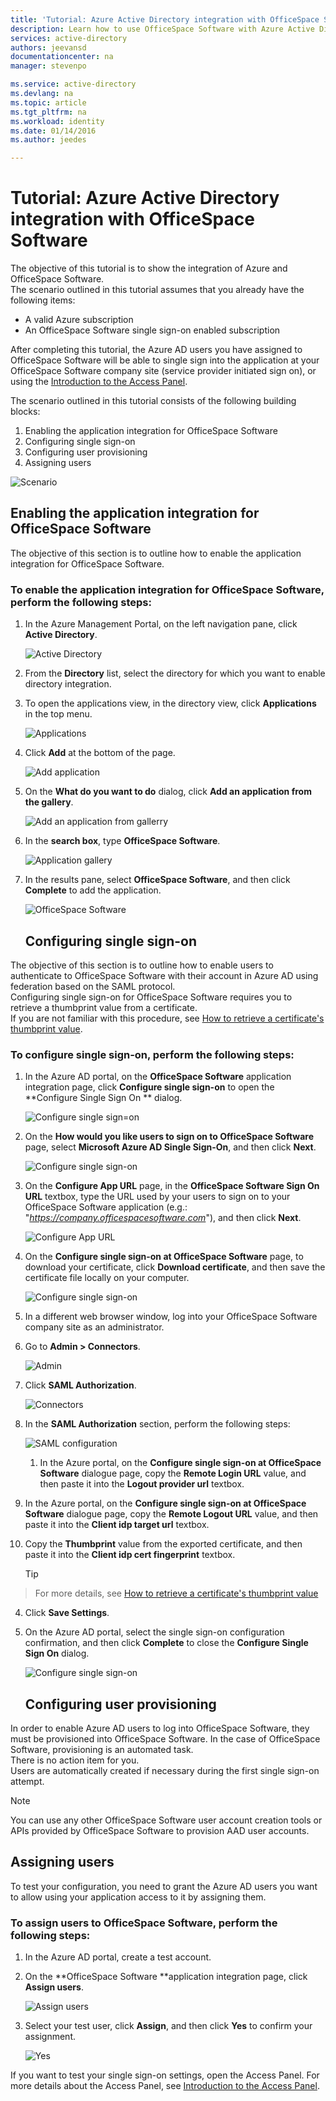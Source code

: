 ```yaml
---
title: 'Tutorial: Azure Active Directory integration with OfficeSpace Software | Microsoft Azure'
description: Learn how to use OfficeSpace Software with Azure Active Directory to enable single sign-on, automated provisioning, and more!
services: active-directory
authors: jeevansd
documentationcenter: na
manager: stevenpo

ms.service: active-directory
ms.devlang: na
ms.topic: article
ms.tgt_pltfrm: na
ms.workload: identity
ms.date: 01/14/2016
ms.author: jeedes

---
```

# Tutorial: Azure Active Directory integration with OfficeSpace Software
The objective of this tutorial is to show the integration of Azure and OfficeSpace Software.  
The scenario outlined in this tutorial assumes that you already have the following items:

* A valid Azure subscription
* An OfficeSpace Software single sign-on enabled subscription

After completing this tutorial, the Azure AD users you have assigned to OfficeSpace Software will be able to single sign into the application at your OfficeSpace Software company site (service provider initiated sign on), or using the [Introduction to the Access Panel](active-directory-saas-access-panel-introduction.md).

The scenario outlined in this tutorial consists of the following building blocks:

1. Enabling the application integration for OfficeSpace Software
2. Configuring single sign-on
3. Configuring user provisioning
4. Assigning users

![Scenario](./media/active-directory-saas-officespace-software-tutorial/IC777764.png "Scenario")

## Enabling the application integration for OfficeSpace Software
The objective of this section is to outline how to enable the application integration for OfficeSpace Software.

### To enable the application integration for OfficeSpace Software, perform the following steps:
1. In the Azure Management Portal, on the left navigation pane, click **Active Directory**.

   ![Active Directory](./media/active-directory-saas-officespace-software-tutorial/IC700993.png "Active Directory")

2. From the **Directory** list, select the directory for which you want to enable directory integration.

3. To open the applications view, in the directory view, click **Applications** in the top menu.

   ![Applications](./media/active-directory-saas-officespace-software-tutorial/IC700994.png "Applications")

4. Click **Add** at the bottom of the page.

   ![Add application](./media/active-directory-saas-officespace-software-tutorial/IC749321.png "Add application")

5. On the **What do you want to do** dialog, click **Add an application from the gallery**.

   ![Add an application from gallerry](./media/active-directory-saas-officespace-software-tutorial/IC749322.png "Add an application from gallerry")

6. In the **search box**, type **OfficeSpace Software**.

   ![Application gallery](./media/active-directory-saas-officespace-software-tutorial/IC777765.png "Application gallery")

7. In the results pane, select **OfficeSpace Software**, and then click **Complete** to add the application.

   ![OfficeSpace Software](./media/active-directory-saas-officespace-software-tutorial/IC781007.png "OfficeSpace Software")

   ## Configuring single sign-on

The objective of this section is to outline how to enable users to authenticate to OfficeSpace Software with their account in Azure AD using federation based on the SAML protocol.  
Configuring single sign-on for OfficeSpace Software requires you to retrieve a thumbprint value from a certificate.  
If you are not familiar with this procedure, see [How to retrieve a certificate's thumbprint value](http://youtu.be/YKQF266SAxI).

### To configure single sign-on, perform the following steps:
1. In the Azure AD portal, on the **OfficeSpace Software** application integration page, click **Configure single sign-on** to open the **Configure Single Sign On ** dialog.

   ![Configure single sign=on](./media/active-directory-saas-officespace-software-tutorial/IC777766.png "Configure single sign=on")

2. On the **How would you like users to sign on to OfficeSpace Software** page, select **Microsoft Azure AD Single Sign-On**, and then click **Next**.

   ![Configure single sign-on](./media/active-directory-saas-officespace-software-tutorial/IC777767.png "Configure single sign-on")

3. On the **Configure App URL** page, in the **OfficeSpace Software Sign On URL** textbox, type the URL used by your users to sign on to your OfficeSpace Software application (e.g.: "*https://company.officespacesoftware.com*"), and then click **Next**.

   ![Configure App URL](./media/active-directory-saas-officespace-software-tutorial/IC775556.png "Configure App URL")

4. On the **Configure single sign-on at OfficeSpace Software** page, to download your certificate, click **Download certificate**, and then save the certificate file locally on your computer.

   ![Configure single sign-on](./media/active-directory-saas-officespace-software-tutorial/IC793769.png "Configure single sign-on")

5. In a different web browser window, log into your OfficeSpace Software company site as an administrator.

6. Go to **Admin \> Connectors**.

   ![Admin](./media/active-directory-saas-officespace-software-tutorial/IC777769.png "Admin")

7. Click **SAML Authorization**.

   ![Connectors](./media/active-directory-saas-officespace-software-tutorial/IC777770.png "Connectors")

8. In the **SAML Authorization** section, perform the following steps:

   ![SAML configuration](./media/active-directory-saas-officespace-software-tutorial/IC777771.png "SAML configuration")

   1. In the Azure portal, on the **Configure single sign-on at OfficeSpace Software** dialogue page, copy the **Remote Login URL** value, and then paste it into the **Logout provider url** textbox.
2. In the Azure portal, on the **Configure single sign-on at OfficeSpace Software** dialogue page, copy the **Remote Logout URL** value, and then paste it into the **Client idp target url** textbox.
3. Copy the **Thumbprint** value from the exported certificate, and then paste it into the **Client idp cert fingerprint** textbox.  

   > [!TIP]
> For more details, see [How to retrieve a certificate's thumbprint value](http://youtu.be/YKQF266SAxI)
> 
4. Click **Save Settings**.


9. On the Azure AD portal, select the single sign-on configuration confirmation, and then click **Complete** to close the **Configure Single Sign On** dialog.

   ![Configure single sign-on](./media/active-directory-saas-officespace-software-tutorial/IC777772.png "Configure single sign-on")

   ## Configuring user provisioning

In order to enable Azure AD users to log into OfficeSpace Software, they must be provisioned into OfficeSpace Software. In the case of OfficeSpace Software, provisioning is an automated task.  
There is no action item for you.  
Users are automatically created if necessary during the first single sign-on attempt.

> [!NOTE]
> You can use any other OfficeSpace Software user account creation tools or APIs provided by OfficeSpace Software to provision AAD user accounts.
> 
> 
## Assigning users
To test your configuration, you need to grant the Azure AD users you want to allow using your application access to it by assigning them.

### To assign users to OfficeSpace Software, perform the following steps:
1. In the Azure AD portal, create a test account.

2. On the **OfficeSpace Software **application integration page, click **Assign users**.

   ![Assign users](./media/active-directory-saas-officespace-software-tutorial/IC777773.png "Assign users")

3. Select your test user, click **Assign**, and then click **Yes** to confirm your assignment.

   ![Yes](./media/active-directory-saas-officespace-software-tutorial/IC767830.png "Yes")


If you want to test your single sign-on settings, open the Access Panel. For more details about the Access Panel, see [Introduction to the Access Panel](active-directory-saas-access-panel-introduction.md).

